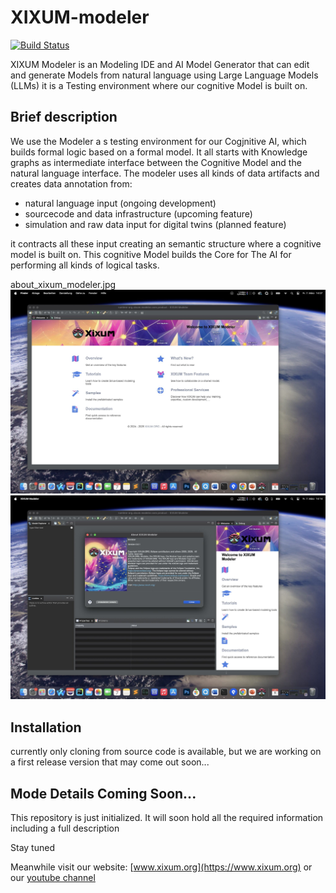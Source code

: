 # XIXUM-modeler
[![Build Status](https://github.com/XIXUM/XIXUM-modeler/workflows/Java%20CI%20with%20Maven/badge.svg)](https://github.com/XIXUM/XIXUM-modeler/actions)

XIXUM Modeler is an Modeling IDE and AI Model Generator that can edit and generate Models from natural language using Large Language Models (LLMs)
it is a Testing environment where our cognitive Model is built on. 

## Brief description
We use the Modeler a s testing environment for our Cogjnitive AI, which builds formal logic based on a formal model. It all starts with Knowledge graphs as intermediate interface between the Cognitive Model and the natural language interface. 
The modeler uses all kinds of data artifacts and creates data annotation from:
- natural language input (ongoing development)
- sourcecode and data infrastructure (upcoming feature)
- simulation and raw data input for digital twins (planned feature)

it contracts all these input creating an semantic structure where a cognitive model is built on.
This cognitive Model builds the Core for The AI for performing all kinds of logical tasks.

about_xixum_modeler.jpg
[![Preview 1](https://github.com/XIXUM/XIXUM-modeler/blob/master/docu/images/welcome_page.jpg?raw=true)](https://github.com/XIXUM/XIXUM-modeler/blob/master/)
[![Preview 2](https://github.com/XIXUM/XIXUM-modeler/blob/master/docu/images/about_xixum_modeler.jpg?raw=true)](https://github.com/XIXUM/XIXUM-modeler/blob/master/)

## Installation

currently only cloning from source code is available, but we are working on a first release version that may come out soon...

## Mode Details Coming Soon...
This repository is just initialized. It will soon hold all the required information including a full description

Stay tuned

Meanwhile visit our website: [www.xixum.org](https://www.xixum.org) or our [youtube channel](https://www.youtube.com/@xixum-org)
